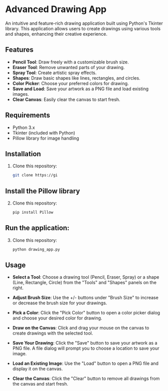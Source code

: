 # Advanced Drawing App

An intuitive and feature-rich drawing application built using Python's Tkinter library. This application allows users to create drawings using various tools and shapes, enhancing their creative experience.

## Features

- **Pencil Tool**: Draw freely with a customizable brush size.
- **Eraser Tool**: Remove unwanted parts of your drawing.
- **Spray Tool**: Create artistic spray effects.
- **Shapes**: Draw basic shapes like lines, rectangles, and circles.
- **Color Picker**: Choose your preferred colors for drawing.
- **Save and Load**: Save your artwork as a PNG file and load existing images.
- **Clear Canvas**: Easily clear the canvas to start fresh.

## Requirements

- Python 3.x
- Tkinter (included with Python)
- Pillow library for image handling

## Installation

1. Clone this repository:
   ```bash
   git clone https://gi

## Install the Pillow library

2. Clone this repository:
   ```bash
   pip install Pillow

## Run the application:

3. Clone this repository:
   ```bash
   python drawing_app.py
 ## Usage

- **Select a Tool**: Choose a drawing tool (Pencil, Eraser, Spray) or a shape (Line, Rectangle, Circle) from the "Tools" and "Shapes" panels on the right.
  
- **Adjust Brush Size**: Use the +/- buttons under "Brush Size" to increase or decrease the brush size for your drawings.

- **Pick a Color**: Click the "Pick Color" button to open a color picker dialog and choose your desired color for drawing.

- **Draw on the Canvas**: Click and drag your mouse on the canvas to create drawings with the selected tool.

- **Save Your Drawing**: Click the "Save" button to save your artwork as a PNG file. A file dialog will prompt you to choose a location to save your image.

- **Load an Existing Image**: Use the "Load" button to open a PNG file and display it on the canvas.

- **Clear the Canvas**: Click the "Clear" button to remove all drawings from the canvas and start fresh.

